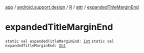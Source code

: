 [app](../../../index.md) / [android.support.design](../../index.md) / [R](../index.md) / [attr](index.md) / [expandedTitleMarginEnd](./expanded-title-margin-end.md)

# expandedTitleMarginEnd

`static val expandedTitleMarginEnd: `[`Int`](https://kotlinlang.org/api/latest/jvm/stdlib/kotlin/-int/index.html)
`static val expandedTitleMarginEnd: `[`Int`](https://kotlinlang.org/api/latest/jvm/stdlib/kotlin/-int/index.html)